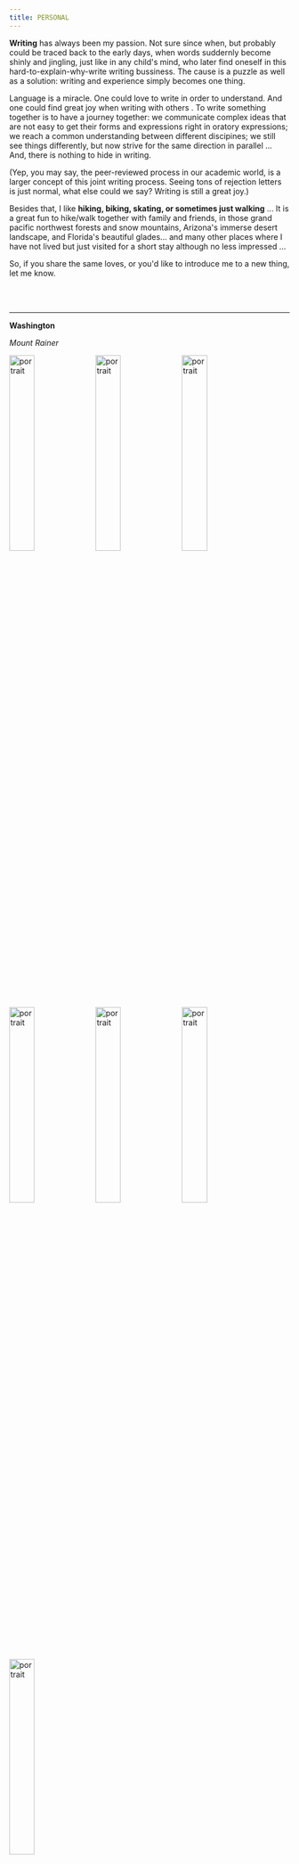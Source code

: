 ```yaml
---
title: PERSONAL
---
```


**Writing** has always been my passion. Not sure since when, but probably could be traced back to the early days, when words suddernly become shinly and jingling, just like in any child's mind, who later find oneself in this hard-to-explain-why-write writing bussiness. The cause is a puzzle as well as a solution: writing and experience simply becomes one thing. 


Language is a miracle. One could love to write in order to understand. And one could find great joy when writing with others . To write something together is to have a journey together: we communicate complex ideas that are not easy to get their forms and expressions right in oratory expressions; we reach a common understanding between different discipines; we still see things differently, but now strive for the same direction in parallel ... And, there is nothing to hide in writing. 


(Yep, you may say, the peer-reviewed process in our academic world, is a larger concept of this joint writing process. Seeing tons of rejection letters is just normal, what else could we say? Writing is still a great joy.)


Besides that, I like **hiking, biking, skating, or sometimes just walking** ... It is a great fun to hike/walk together with family and friends, in those grand pacific northwest forests and snow mountains, Arizona's immerse desert landscape, and Florida's beautiful glades... and many other places where I have not lived but just visited for a short stay although no less impressed ...


So, if you share the same loves, or you'd like to introduce me to a new thing, let me know.


<br><br>

___

**Washington** 

*Mount Rainer*

<img src='./images/Dec in Mount Rainer 2.JPG' alt='portrait' style="width:30%" align="center"/>

<img src='./images/Dec in Mount Rainer.JPG' alt='portrait' style="width:30%" align="center"/>

<img src='./images/Marmot in Mount Rainer.JPG' alt='portrait' style="width:30%" align="center"/>

<img src='./images/Meadow in Mount Rainer.JPG' alt='portrait' style="width:30%" align="center"/>

<img src='./images/Misty alley in Mount Rainer.JPG' alt='portrait' style="width:30%" align="center"/>

<img src='./images/Mount Rainer.JPG' alt='portrait' style="width:30%" align="center"/>

<img src='./images/Mount Rainer 2.JPG' alt='portrait' style="width:30%" align="center"/>


*Bridal Veil Falls*

<img src='./images/Bridal Veil Falls.JPG' alt='portrait' style="width:30%" align="center"/>

*Lake cushman*

<img src='./images/Lake cushman in WA.JPG' alt='portrait' style="width:30%" align="center"/>

*Lake Serena*

<img src='./images/Lake Serena.JPG' alt='portrait' style="width:30%" align="center"/>

*Mount Si*

<img src='./images/Mount Si.JPG' alt='portrait' style="width:30%" align="center"/>

*Rattlesnake Mount*

<img src='./images/Rattlesnake Mount.JPG' alt='portrait' style="width:30%" align="center"/>

*Strawberry picking in Bailey Farm in Snohomish WA*

<img src='./images/Strawberry picking in Bailey Farm in Snohomish WA.JPG' alt='portrait' style="width:30%" align="center"/>

*UW Fountain*

<img src='./images/UW Fountain sunny day.JPG' alt='portrait' style="width:30%" align="center"/>

<img src='./images/UW Fountain.JPG' alt='portrait' style="width:30%" align="center"/>

*WA Forest*

<img src='./images/WA Forest.JPG' alt='portrait' style="width:30%" align="center"/>

*Wallace Fall*

<img src='./images/Wallace fall.JPG' alt='portrait' style="width:30%" align="center"/>

*Horse in the neiborhood* 

<img src='./images/Horse in the neiborhood.JPG' alt='portrait' style="width:30%" align="center"/>


<br><br>

___


**Florida** 

*An allagator whisper in Everglades* 

<img src='./images/Allagator whisper in Everglades.JPG' alt='portrait' style="width:30%" align="center"/>

*Honeymoon Beach*

<img src='./images/Honeymoon Beach.JPG' alt='portrait' style="width:30%" align="center"/>

*Dry Tortugas National Par*

<img src='./images/Dry Tortugas National Park 1.JPG' alt='portrait' style="width:30%" align="center"/>
<img src='./images/Dry Tortugas National Park 2.JPG' alt='portrait' style="width:30%" align="center"/>

*Cats in Hemingway's old house in Key West* 

<img src='./images/Cat in Hemingway old house in Key West.JPG' alt='portrait' style="width:30%" align="center"/>

*Clearwater Beach*

<img src='./images/Clearwater Beach.JPG' alt='portrait' style="width:30%" align="center"/>


<br><br>

___


**Arizona** 

*Arizona Cactus*

<img src='./images/Arizona Cactus.jpg' alt='portrait' style="width:30%" align="center"/>

*Superstition Mount*

<img src='./images/Superstition Mount.jpg' alt='portrait' style="width:30%" align="center"/>
<img src='./images/Superstition Mount 2.jpg' alt='portrait' style="width:30%" align="center"/>
<img src='./images/Superstition Mount 3.jpg' alt='portrait' style="width:30%" align="center"/>
 

<br><br>

___


**Family Portrait**

*Bobo is our dog*

<img src='./images/Bobo Portrait 1.JPG' alt='portrait' style="width:30%" align="center"/>
<img src='./images/Bobo Portrait 2.JPG' alt='portrait' style="width:30%" align="center"/>
<img src='./images/Bobo in the car.JPG' alt='portrait' style="width:30%" align="center"/>

*Family portrait (by my father-in-law)*

<img src='./images/Family portrait by my father-in-law.JPG' alt='portrait' style="width:30%" align="center"/>

<br><br>

___


**A half-hearted gardener**

<img src='./images/Garden Japanese Maple2.JPG' alt='portrait' style="width:30%" align="center"/>
<img src='./images/Garden Rose.JPG' alt='portrait' style="width:30%" align="center"/>
<img src='./images/Garden Azalea.JPG' alt='portrait' style="width:30%" align="center"/>


